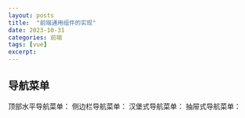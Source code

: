 ```yaml
---
layout: posts
title:  "前端通用组件的实现"
date: 2023-10-31
categories: 前端
tags: [vue]
excerpt: 
---
```


## 导航菜单
顶部水平导航菜单：
侧边栏导航菜单：
汉堡式导航菜单：
抽屉式导航菜单：